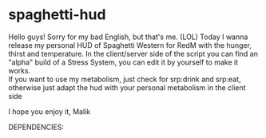 # spaghetti-hud
Hello guys! 
Sorry for my bad English, but that's me. (LOL) 
Today I wanna release my personal HUD of Spaghetti Western for RedM with the hunger, thirst and temperature. 
In the client/server side of the script you can find an "alpha" build of a Stress System, you can edit it by yourself to make it works.  
If you want to use my metabolism, just check for srp:drink and srp:eat, otherwise just adapt the hud with your personal metabolism in the client side  

I hope you enjoy it, Malik


DEPENDENCIES: 

